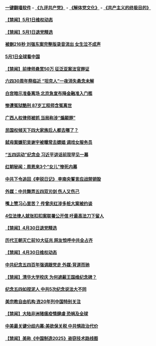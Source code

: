 #### [一键翻墙软件](https://github.com/gfw-breaker/nogfw/blob/master/README.md?t=05020037) -  [《九评共产党》](https://github.com/gfw-breaker/9ping.md?t=05020037) - [《解体党文化》](https://github.com/gfw-breaker/jtdwh.md?t=05020037) - [《共产主义的终极目的》](https://github.com/gfw-breaker/gczydzjmd.md?t=05020037)

#### [【禁闻】5月1日维权动态](../pages/prog204/a102569070.md?t=05020037) 

#### [【禁闻】5月1日退党精选](../pages/prog204/a102569068.md?t=05020037) 

#### [被删216秒 刘强东案完整版录音流出 女生泣不成声](../pages/prog204/a102568948.md?t=05020037) 

#### [5月1日全球看中国](../pages/prog204/a102568954.md?t=05020037) 

#### [【禁闻】前律师悬赏50万 征泛亚案法官罪证](../pages/prog204/a102568959.md?t=05020037) 

#### [六四30周年祭临近 “坦克人”一夜消失悬念未解](../pages/prog204/a102568911.md?t=05020037) 

#### [白宫暗示准备离场 北京急宣布降金融准入门槛](../pages/prog204/a102568895.md?t=05020037) 

#### [惨遭冤狱酷刑  87岁工程师含冤离世](../pages/prog204/a102568769.md?t=05020037) 

#### [广西人权律师被抓 当局称涉“煽颠罪”](../pages/prog204/a102568716.md?t=05020037) 


#### [民国权倾天下四大家族后人都去哪了？](../pages/prog204/a102567860.md?t=05020037) 

#### [弑母案嫌犯吴谢宇被曝常去嫖娼 调戏女服务员](../pages/prog204/a102568665.md?t=05020037) 

#### [“五四运动”纪念会 习近平讲话前现罕见一幕](../pages/prog204/a102568637.md?t=05020037) 

#### [红朝秘闻：周恩来3个“女儿”惨死内幕](../pages/prog204/a102568620.md?t=05020037) 

#### [中共下令追回《李锐日记》 李南央誓言应战禁销毁](../pages/prog204/a102568534.md?t=05020037) 

#### [外媒：中共舞弄五四双刃剑 伤人又伤己](../pages/prog204/a102568532.md?t=05020037) 

#### [嘴上赞习心里苦？ 传曾庆红涉多桩大案被约谈](../pages/prog204/a102568470.md?t=05020037) 

#### [4位法律人就张扣扣案联署公开信 吁最高法刀下留人](../pages/prog204/a102568467.md?t=05020037) 

#### [【禁闻】4月30日退党精选](../pages/prog204/a102568321.md?t=05020037) 


#### [历代王朝灭亡前10大征兆 网友惊呼中共全占齐](../pages/prog204/a102567915.md?t=05020037) 

#### [【禁闻】4月30日维权动态](../pages/prog204/a102568295.md?t=05020037) 

#### [中共纪念五四百年强调跟党走 外媒:背道而驰](../pages/prog204/a102568239.md?t=05020037) 

#### [【禁闻】清华大学校庆 为何遮蔽王国维纪念碑？](../pages/prog204/a102568258.md?t=05020037) 

#### [纪念五四如捏泥人 中共5次纪念说法大不同](../pages/prog204/a102568232.md?t=05020037) 

#### [美宗教自由机构 连20年列中国特别关注](../pages/prog204/a102568221.md?t=05020037) 

#### [【禁闻】大陆非洲猪瘟疫情肆虐 恐祸及全球](../pages/prog204/a102568188.md?t=05020037) 

#### [中美最关键分歧内幕:美欲保关税 中共惧政治代价](../pages/prog204/a102568159.md?t=05020037) 

#### [【禁闻】美称《中国制造2025》盗窃技术路线图](../pages/prog204/a102568192.md?t=05020037) 

